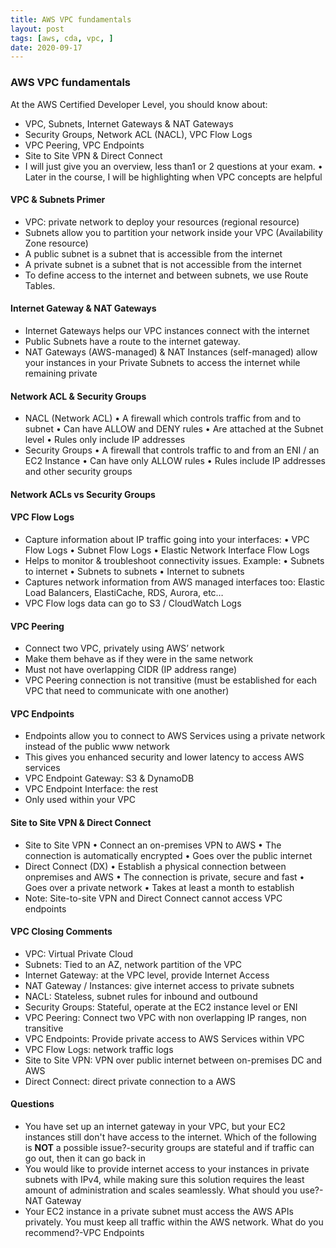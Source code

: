 ```yaml
---
title: AWS VPC fundamentals
layout: post
tags: [aws, cda, vpc, ]
date: 2020-09-17
---
```


### AWS VPC fundamentals
At the AWS Certified Developer Level, you should know about:
- VPC, Subnets, Internet Gateways & NAT Gateways
- Security Groups, Network ACL (NACL), VPC Flow Logs
- VPC Peering, VPC Endpoints
- Site to Site VPN & Direct Connect
- I will just give you an overview, less than1 or 2 questions at your exam.
• Later in the course, I will be highlighting when VPC concepts are helpful
#### VPC & Subnets Primer
- VPC: private network to deploy your
resources (regional resource)
- Subnets allow you to partition your
network inside your VPC
(Availability Zone resource)
- A public subnet is a subnet that is
accessible from the internet
- A private subnet is a subnet that is not
accessible from the internet
- To define access to the internet and
between subnets, we use Route Tables.
#### Internet Gateway & NAT Gateways
- Internet Gateways helps our VPC
instances connect with the internet
- Public Subnets have a route to the
internet gateway.
- NAT Gateways (AWS-managed) &
NAT Instances (self-managed) allow
your instances in your Private Subnets
to access the internet while remaining
private
#### Network ACL & Security Groups
- NACL (Network ACL)
• A firewall which controls traffic from and to
subnet
• Can have ALLOW and DENY rules
• Are attached at the Subnet level
• Rules only include IP addresses
- Security Groups
• A firewall that controls traffic to and from an
ENI / an EC2 Instance
• Can have only ALLOW rules
• Rules include IP addresses and other security
groups
#### Network ACLs vs Security Groups
#### VPC Flow Logs
- Capture information about IP traffic going into your interfaces:
• VPC Flow Logs
• Subnet Flow Logs
• Elastic Network Interface Flow Logs
- Helps to monitor & troubleshoot connectivity issues. Example:
• Subnets to internet
• Subnets to subnets
• Internet to subnets
- Captures network information from AWS managed interfaces too: Elastic
Load Balancers, ElastiCache, RDS, Aurora, etc…
- VPC Flow logs data can go to S3 / CloudWatch Logs
#### VPC Peering
- Connect two VPC, privately using
AWS’ network
- Make them behave as if they were
in the same network
- Must not have overlapping CIDR (IP
address range)
- VPC Peering connection is not
transitive (must be established for
each VPC that need to
communicate with one another)
#### VPC Endpoints
- Endpoints allow you to connect to AWS
Services using a private network instead of
the public www network
- This gives you enhanced security and lower
latency to access AWS services
- VPC Endpoint Gateway: S3 & DynamoDB
- VPC Endpoint Interface: the rest
- Only used within your VPC
#### Site to Site VPN & Direct Connect
- Site to Site VPN
• Connect an on-premises VPN to AWS
• The connection is automatically encrypted
• Goes over the public internet
- Direct Connect (DX)
• Establish a physical connection between onpremises
and AWS
• The connection is private, secure and fast
• Goes over a private network
• Takes at least a month to establish
- Note: Site-to-site VPN and Direct
Connect cannot access VPC endpoints
#### VPC Closing Comments
- VPC: Virtual Private Cloud
- Subnets: Tied to an AZ, network partition of the VPC
- Internet Gateway: at the VPC level, provide Internet Access
- NAT Gateway / Instances: give internet access to private subnets
- NACL: Stateless, subnet rules for inbound and outbound
- Security Groups: Stateful, operate at the EC2 instance level or ENI
- VPC Peering: Connect two VPC with non overlapping IP ranges, non transitive
- VPC Endpoints: Provide private access to AWS Services within VPC
- VPC Flow Logs: network traffic logs
- Site to Site VPN: VPN over public internet between on-premises DC and AWS
- Direct Connect: direct private connection to a AWS
#### Questions
- You have set up an internet gateway in your VPC, but your EC2 instances still don't have access to the internet. Which of the following is **NOT** a possible issue?-security groups are stateful and if traffic can go out, then it can go back in
- You would like to provide internet access to your instances in private subnets with IPv4, while making sure this solution requires the least amount of administration and scales seamlessly. What should you use?-NAT Gateway
- Your EC2 instance in a private subnet must access the AWS APIs privately. You must keep all traffic within the AWS network. What do you recommend?-VPC Endpoints
